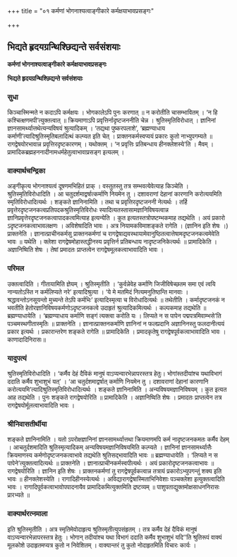 +++
title = "०१ कर्मणां भोगनाश्यत्वाङ्गीकारे कर्मक्षयाभावप्रसङ्गः"

+++


## भिद्यते हृदयग्रन्थिश्छिद्यन्ते सर्वसंशयाः

**कर्मणां भोगनाश्यत्वाङ्गीकारे कर्मक्षयाभावप्रसङ्गः**

**भिद्यते हृदयग्रन्थिश्छिद्यन्ते सर्वसंशयाः**

### **सुधा**

किञ्चास्मिन्मते न कदाऽपि कर्मक्षयः । भोगकालेऽपि पुनः करणात् ॥ न करोतीति चासम्भावितम् । ‘न हि कश्चित्क्षणमपी’त्युक्तत्वात् ॥ क्रियमाणाऽपि प्रवृत्तिर्नादृष्टजननीति चेन्न । श्रुतिस्मृतिविरोधात् । ज्ञानिनां ज्ञानसामर्थ्यात्तथेत्यन्यविषयं श्रुत्यादिकम् । ‘तद्यथा पुष्करपलाशे’, ‘ब्रह्मण्याधाय कर्माणी’त्यादिश्रुतिस्मृतिबलादित्थं कल्प्यत इति चेत् । प्राक्तनकर्मस्वप्ययं प्रकारः कुतो नाभ्युपगम्यते ॥ रागद्वेषयोरभावान्न प्रवृत्तिरदृष्टकारणम् । यथोक्तम् । ‘न प्रवृत्तिः प्रतिबन्धाय हीनक्लेशस्ये’ति । मैवम् । प्रामादिकब्रह्महननादीनामधर्महेतुत्वाभावाप्रसङ्ग इत्यलम् ।

### **वाक्यार्थचन्द्रिका**

अङ्गीकृत्य भोगनाश्यत्वं दूषणमभिहितं प्राक् । वस्तुतस्तु तत्र सम्भवत्येवेत्याह किञ्चेति । श्रुतिस्मृतिविरोधादिति । आ चतुदर्शमाद्वर्षात्कर्माणि नियमेन तु । दशावराणां देहानां कारणानि करोत्ययमिति स्मृतिविरोधादित्यर्थः । शङ्कते ज्ञानिनामिति । तथा च प्रवृत्तिरदृष्टजननी नेत्यर्थः । तर्हि प्रवृत्तेरदृष्टजनकत्वप्रतिपदकश्रुतिस्मृतिविरोधः स्यादित्यतस्तासामज्ञानिविषयत्वान्न ज्ञानिप्रवृत्तेरदृष्टजनकत्वापादकत्वमित्याह इत्यन्येति । कुत इत्यतस्तत्रोपष्टम्भकमाह तद्यथेति । अयं प्रकारो ऽदृष्टजनकत्वाभावलक्षणः । अविशेषादिति भावः । अत्र नियामकविमाशङ्कते रागेति । (ज्ञानिन इति शेषः ।) प्राक्तनेति । ज्ञानात्प्राचीनकर्मसु प्राक्तनकर्मणां च रागद्वेषाद्यवस्थायामेवानुष्ठितत्वात्तेषामदृष्टजनकत्वमेवेति भावः ॥ यथेति । क्लेशा रागद्वेषमोहास्तद्धीनस्य प्रवृत्तिर्न प्रतिबन्धाय नादृष्टजनिकेत्यर्थः ॥ प्रामादिकेति । अज्ञानिष्विति शेषः । तेषां प्रमादतः प्राप्तत्वेन रागद्वेषमूलकत्वाभावादिति भावः ।

### **परिमल** 

उक्तत्वादिति । गीतायामिति ज्ञेयम् । श्रुतिस्मृतीति । ‘कुर्वन्नेवेह कर्माणि जिजीविषेच्छतम समा एवं त्वयि नान्यतोऽस्ति न कर्मलिप्यते नरे’ इत्यादिश्रुत्या । ‘ये मे मतमिदं नित्यमनुतिष्ठन्ति मानवाः । श्रद्धावन्तोऽनसूयन्तो मुच्यन्ते तेऽपि कर्मभिः’ इत्यादिस्मृत्या च विरोधादित्यर्थः ॥ तथेतीति । कर्मादृष्टजनकं न भवतीति हेतोरज्ञानिविषयकर्मणोऽदृष्टजनकत्वे उदाहृतं श्रुत्यादिकमित्यर्थः । कल्पकमाह तद्यथेति ॥ ब्रह्मण्याधायेति । ‘ब्रह्मण्याधाय कर्माणि सङ्गं त्यक्त्वा करोति यः । लिप्यते न स पापेन पद्मपत्रमिवाम्भसे’ति पञ्चमस्थगीतास्मृतिः ॥ प्राक्तनेति । ज्ञानात्प्राक्तनकर्माणि ज्ञानिनां न फलप्रदानि अज्ञानिनस्तु फलदानीत्ययं प्रकार इत्यर्थः । प्रकारान्तरेण शङ्कते रागेति ॥ प्रामादिकेति । प्रमादकृतेषु रागद्वेषपूर्वकत्वाभावादिति भावः । काणादादिनिरासः॥

### **यादुपत्यं**

श्रुतिस्मृतिविरोधादिति । ‘कर्मैव देहं दैविकं मानुषं वाऽप्यन्वारभेन्नापरस्तत्र हेतुः। भोगांस्तदीयांश्च यथाविभागं ददाति कर्मैव शुभाशुभं यत्’ । ‘आ चतुर्दशमाद्वर्षात् कर्माणि नियमेन तु । दशावराणां देहानां कारणानि करोत्ययमि’त्यादिश्रुतिस्मृतिविरोधादित्यर्थः । शङ्कते ज्ञानिनामिति । अन्यविषयमज्ञानिविषयम् । कुत इत्यत आह तद्यथेति । पुनः शङ्कते रागद्वेषयोरिति ॥ प्रामादिकेति । अज्ञानिष्विति शेषः । प्रमादतः प्राप्तत्वेन तत्र रागद्वेषयोर्मूलत्वाभावादिति भावः ।

### **श्रीनिवासतीर्थीया**

शङ्कते ज्ञानिनामिति । यतो ऽपरोक्षज्ञानिनां ज्ञानसामर्थ्यात्तथा क्रियमाणमपि कर्म नादृष्टजनकमतः कर्मैव देहम् । आचतुर्दशमादिति श्रुतिस्मृत्यादिकम् अन्यविषयमज्ञानिविषयमिति कल्प्यते । ज्ञानिनां ज्ञानसामर्थ्यात्तैः क्रियमाणस्य कर्मणोदृष्टजनकत्वाभावे तद्यथेति श्रुतिसद्भावादिति भावः ॥ ब्रह्मण्याधायेति । ‘लिप्यते न स पापेने’त्युक्तत्वादित्यर्थः ॥ प्राक्तनेति । ज्ञानात्प्राचीनकर्मस्वपीत्यर्थः । अयं प्रकारोदृष्टजनकत्वाभावः ॥ रागद्वेषयोरिति । ज्ञानिन इति शेषः । प्राक्तनकर्मणां तु रागद्वेषपूर्वकत्वान्न तत्रायं प्रकारोऽभ्युपगन्तुं शक्य इति भावः ॥ हीनक्लेशस्येति । रागादिहीनस्येत्यर्थः । अविद्यारागद्वेषास्मिताभिनिवेशाः पञ्चक्लेशा इत्युक्तत्वादिति भावः । रागादिपूर्वकत्वाभावोपपादनायैव प्रामादिकमित्युक्तमिति द्रष्टव्यम् ॥ पाशुपताद्युक्तमोक्षसाधननिरासः प्रारभ्यते ॥

### **वाक्यार्थरत्नमाला**

इति श्रुतिस्मृतीति । अत्र स्मृतिमेवोदाहृत्य श्रुतिस्मृतीत्युपसंहृतम् । तत्र कर्मैव देहं दैविकं मानुषं वाऽप्यन्वारभेन्नापरस्तत्र हेतुः । भोगान् तदीयांश्च यथा विभागं ददाति कर्मैव शुभाशुभं यदि’’ति श्रुतिरूपं वाक्यं मूलकोशे उदाहृतमप्यत्र कुतो न निवेशितम् । वाक्यान्तरं तु कुतो नोदाहृतमिति विचारः कार्यः ।

